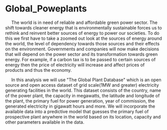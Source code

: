 # Global_Poweplants

&nbsp;&nbsp;&nbsp;&nbsp; The world is in need of reliable and affordable green power sector. The shift towards cleaner energy that is environmentally sustainable forces us to rethink and reinvent better sources of energy to power our societies. To do this we first have to take a zoomed out look at the sources of energy around the world, the level of dependency towards those sources and their effects on the environment. Governments and companies will now make decisions that will depend on the power sector and its transformation towards green energy. For example, if a carbon tax is to be passed to certain sources of energy then the price of electricity will increase and affect prices of products and thus the economy.

&nbsp;&nbsp;&nbsp;&nbsp; In this analysis we will use "The Global Plant Database" which is an open source and open access dataset of grid scale(1MW and greater) electricity generating facilities in the world. This dataset consists of the country, name of the power plant, the capacity in megawatts, the latitude and longitude of the plant, the primary fuel for power generation, year of commission, the generated electricity in gigawatt hours and more. We will incorporate the available data into a predictive model that guesses the primary fuel of prospective plant anywhere in the world based on its location, capacity and other parameters available in the data.
